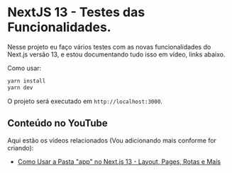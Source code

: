 # NextJS 13 - Testes das Funcionalidades.

Nesse projeto eu faço vários testes com as novas funcionalidades do Next.js versão 13, e estou documentando tudo isso em vídeo, links abaixo.

Como usar:

```bash
yarn install
yarn dev
```

O projeto será executado em `http://localhost:3000`.

## Conteúdo no YouTube

Aqui estão os vídeos relacionados (Vou adicionando mais conforme for criando):

- [Como Usar a Pasta "app" no Next.js 13 - Layout, Pages, Rotas e Mais](https://youtu.be/hlZ_qZvL3e8)
